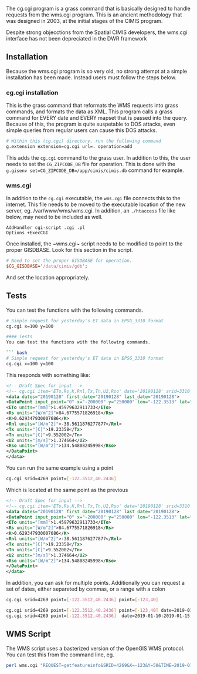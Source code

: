 The cg.cgi program is a grass command that is basically designed to
handle requests from the wms.cgi program.  This is an ancient methodology
that was designed in 2003, at the initial stages of the CIMIS program.

Despite strong objecctions from the Spatial CIMIS developers, the
wms.cgi interface has not been depreciated in the DWR framework

## Installation

Because the wms.cgi program is so very old, no strong attempt at a
simple installation has been made.  Instead users must follow the
steps below.

### cg.cgi installation

This is the grass command that reformats the WMS requests into grass
commands, and formats the data as XML.  This program calls a grass
command for EVERY date and EVERY mapset that is passed into the query.
Because of this, the program is quite suspetable to DOS attacks, even
simple queries from regular users can cause this DOS attacks.

``` bash
# Within this (cg.cgi) directory, run the following command
g.extension extension=cg.cgi url=. operation=add
```

This adds the `cg.cgi` command to the grass user.  In addition to
this, the user needs to set the `CG_ZIPCODE_DB` file for operation.
This is done with the `g.gisenv set=CG_ZIPCODE_DB=/app/cimis/cimis.db`
command for example.

### wms.cgi

In addition to the `cg.cgi` executable, the `wms.cgi` file connects
this to the internet.  This file needs to be moved to the executable
location of the new server, eg. /var/www/wms/wms.cgi.  In addition, an
`./htaccess` file like below, may need to be included as well.

```text
AddHandler cgi-script .cgi .pl
Options +ExecCGI
```

Once installed, the ~wms.cgi~ script needs to be modified to point to
the proper GISDBASE.  Look for this section in the script.

``` perl
# Need to set the proper GISDBASE for operation.
$CG_GISDBASE='/data/cimis/gdb';
```

And set the location appropriately.

## Tests

You can test the functions with the following commands.

``` bash
# Simple request for yesterday's ET data in EPSG_3310 format
cg.cgi x=100 y=100

#### Tests
You can test the functions with the following commands.

``` bash
# Simple request for yesterday's ET data in EPSG_3310 format
cg.cgi x=100 y=100
```

This responds with something like:

``` xml
<!-- Draft Spec for input -->
<!-- cg.cgi item='ETo,Rs,K,Rnl,Tx,Tn,U2,Rso' date='20190128' srid=3310 BBOX='-400000,-650000,600000,450000' WIDTH=500 HEIGHT=550 X='100' Y='100' -->
<data dates="20190128" first_date="20190128" last_date="20190128">
<DataPoint input_point="0" x="-200000" y="250000" lon="-122.3513" lat="40.2436" date="20190128" err="">
<ETo units="[mm]">1.45979632911733</ETo>
<Rs units="[W/m^2]">84.6775571826918</Rs>
<K>0.629347930007686</K>
<Rnl units="[W/m^2]">-38.5611876277877</Rnl>
<Tx units="[C]">19.23358</Tx>
<Tn units="[C]">9.552002</Tn>
<U2 units="[m/s]">1.374664</U2>
<Rso units="[W/m^2]">134.54808245998</Rso>
</DataPoint>
</data>
```

You can run the same example using a point

```bash
cg.cgi srid=4269 point=[-122.3512,40.2436]
```

Which is located at the same point as the previous

```xml
<!-- Draft Spec for input -->
<!-- cg.cgi item='ETo,Rs,K,Rnl,Tx,Tn,U2,Rso' date='20190128' srid=3310 BBOX='-400000,-650000,600000,450000' WIDTH=500 HEIGHT=550 X='100' Y='100' -->
<data dates="20190128" first_date="20190128" last_date="20190128">
<DataPoint input_point="0" x="-200000" y="250000" lon="-122.3513" lat="40.2436" date="20190128" err="">
<ETo units="[mm]">1.45979632911733</ETo>
<Rs units="[W/m^2]">84.6775571826918</Rs>
<K>0.629347930007686</K>
<Rnl units="[W/m^2]">-38.5611876277877</Rnl>
<Tx units="[C]">19.23358</Tx>
<Tn units="[C]">9.552002</Tn>
<U2 units="[m/s]">1.374664</U2>
<Rso units="[W/m^2]">134.54808245998</Rso>
</DataPoint>
</data>
```

In addition, you can ask for multiple points.  Additionally you can
request a set of dates, either separeted by commas, or a range with a
colon

```bash
cg.cgi srid=4269 point=[-122.3512,40.2436] point=[-123,40]
```

```bash
cg.cgi srid=4269 point=[-122.3512,40.2436] point=[-123,40] date=2019-01-10,2019-01-11
cg.cgi srid=4269 point=[-122.3512,40.2436]  date=2019-01-10:2019-01-15,2019-01-20
```

## WMS Script

The WMS script uses a basterized version of the OpenGIS WMS protocol.
You can test this from the command line, eg.

``` bash
perl wms.cgi "REQUEST=getfeatureinfo&SRID=4269&X=-123&Y=50&TIME=2019-01-10&BBOX=0,-90,180,90&HEIGHT=180&WIDTH=180" 2> /dev/null$
```
